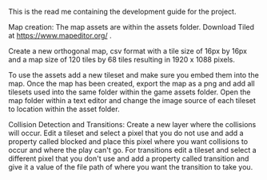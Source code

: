 This is the read me containing the development guide for the project.

Map creation:
The map assets are within the assets folder. Download Tiled at https://www.mapeditor.org/ .

Create a new orthogonal map, csv format with a tile size of 16px by 16px and a map size of 120 tiles by 68 tiles resulting in 1920 x 1088 pixels.

To use the assets add a new tileset and make sure you embed them into the map. Once the map has been created, export the map as a png and add all tilesets used into the same folder within the game assets folder. Open the map folder within a text editor and change the image source of each tileset to location within the asset folder. 

Collision Detection and Transitions:
Create a new layer where the collisions will occur. Edit a tileset and select a pixel that you do not use and add a property called blocked and place this pixel where you want collisions to occur and where the play can't go.
For transitions edit a tileset and select a different pixel that you don't use and add a property called transition and give it a value of the file path of where you want the transition to take you.